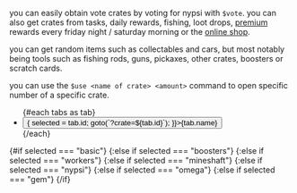 <script>
  import DocsTemplate from "$lib/components/docs/DocsTemplate.svelte"
  import ItemModal from "$lib/components/docs/ItemModal.svelte"
  import CrateOdds from "./crate-odds.svelte"
  import { goto } from "$app/navigation";
  import { onMount } from "svelte";
  import { page } from '$app/stores';
  import DocsHeader from '$lib/components/docs/DocsHeader.svelte';
  
  let selected = $state("basic");

  const tabs = [
    {id: "basic", name: "vote/basic/69420"},
    {id: "boosters", name: "boosters"},
    {id: "workers", name: "workers"},
    {id: "mineshaft", name: "mineshaft chest"},
    {id: "nypsi", name: "nypsi"},
    {id: "omega", name: "omega"},
    {id: "gem", name: "gem"},
  ];

  onMount(() => {
    if (tabs.find((i) => i.id == $page.url.searchParams.get('crate'))) {
      selected = $page.url.searchParams.get('crate');
    }
  })

</script>

<DocsTemplate title='crates' description="learn how to get and open nypsi crates, discover all possible crate items, and see detailed odds for basic, boosters, mineshaft, gem, omega crates." />

<DocsHeader header='h2' text="obtaining" />

you can easily obtain <ItemModal item="vote_crate">vote crates</ItemModal> by voting for nypsi with `$vote`. you can also get crates from tasks, daily rewards, fishing, loot drops, [premium](/docs/premium) rewards every friday night / saturday morning or the [online shop](https://ko-fi.com/tekoh/shop).

<DocsHeader header='h2' text="items you can get from crates" />

you can get random items such as collectables and cars, but most notably being tools such as fishing rods, guns, pickaxes, other crates, boosters or scratch cards.

<DocsHeader header='h2' text="opening your crates" />

you can use the `$use <name of crate> <amount>` command to open specific number of a specific crate.

<DocsHeader header='h2' text="crate odds" />

<div class="mb-2" >
  <ul class="menu menu-horizontal rounded-box bg-base-300 text-xs lg:text-sm">
    {#each tabs as tab}
      <li>
        <button class={selected === tab.id ? "menu-active" : ""} onclick={() => {
          selected = tab.id;
          goto(`?crate=${tab.id}`);
          }}>{tab.name}</button>
      </li>
    {/each}
  </ul>
</div>

{#if selected === "basic"}
<CrateOdds crate="basic_crate" />
{:else if selected === "boosters"}
<CrateOdds crate="boosters_crate" />
{:else if selected === "workers"}
<CrateOdds crate="workers_crate" />
{:else if selected === "mineshaft"}
<CrateOdds crate="mineshaft_chest" />
{:else if selected === "nypsi"}
<CrateOdds crate="nypsi_crate" />
{:else if selected === "omega"}
<CrateOdds crate="omega_crate" />
{:else if selected === "gem"}
<CrateOdds crate="gem_crate" />
{/if}
